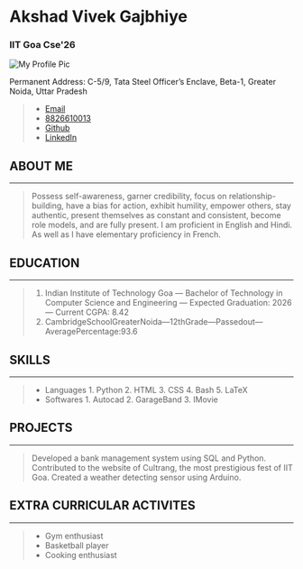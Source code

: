 
# **Akshad Vivek Gajbhiye**

### IIT Goa Cse'26

![My Profile Pic](https://media.licdn.com/dms/image/D4D03AQGODuASFQIJPQ/profile-displayphoto-shrink_400_400/0/1676817112398?e=1687392000&v=beta&t=DBg3aN9f46ar6zj_28wOSLsEf5da0BGDiSQsx87uAr4)

Permanent Address: C-5/9, Tata Steel Officer’s Enclave, Beta-1, Greater Noida, Uttar Pradesh
> * [Email](akshad1808@gmail.com)
> * [8826610013](https://wa.me/8826610013)
> * [Github](https://github.com/akshad-gajbhiye)
> * [LinkedIn](https://www.linkedin.com/in/akshadgajbhiye007/)


## ABOUT ME
_________

> Possess self-awareness, garner credibility, focus on relationship-building, have a bias for action, exhibit humility, empower others, stay authentic, present themselves as constant and consistent, become role models, and are fully present. I am proficient in English and Hindi. As well as I have elementary proficiency in French.

## EDUCATION
_________

> 1. Indian Institute of Technology Goa — Bachelor of Technology in Computer Science and Engineering — Expected Graduation: 2026 — Current CGPA: 8.42
> 2. CambridgeSchoolGreaterNoida—12thGrade—Passedout—AveragePercentage:93.6

## SKILLS
________

> * Languages
	    1. Python
	    2. HTML
	    3. CSS
	    4. Bash
	    5. LaTeX
> * Softwares
	    1. Autocad
	    2. GarageBand
	    3. IMovie

## PROJECTS
_________

> Developed a bank management system using SQL and Python.
> Contributed to the website of Cultrang, the most prestigious fest of IIT Goa. 
> Created a weather detecting sensor using Arduino.

## EXTRA CURRICULAR ACTIVITES
________

> * Gym enthusiast
> * Basketball player
> * Cooking enthusiast
